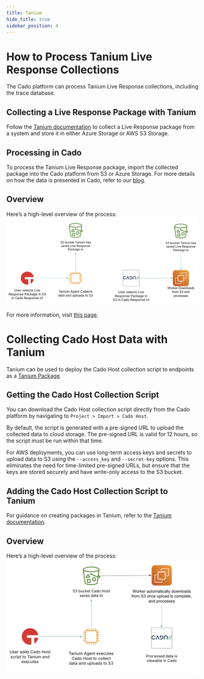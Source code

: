 ```yaml
---
title: Tanium
hide_title: true
sidebar_position: 4
---
```


# How to Process Tanium Live Response Collections

The Cado platform can process Tanium Live Response collections, including the trace database.

## Collecting a Live Response Package with Tanium
Follow the [Tanium documentation](https://help.tanium.com/bundle/ug_threat_response_cloud/page/threat_response/collect_data.html) to collect a Live Response package from a system and store it in either Azure Storage or AWS S3 Storage.

## Processing in Cado
To process the Tanium Live Response package, import the collected package into the Cado platform from S3 or Azure Storage. For more details on how the data is presented in Cado, refer to our [blog](https://www.cadosecurity.com/blog/investigating-tanium-live-response-collections-in-the-cado-platform).

## Overview
Here’s a high-level overview of the process:
![Tanium Cado](/img/tanium-cado.png)

For more information, visit [this page](https://www.cadosecurity.com/blog/investigating-tanium-live-response-collections-in-the-cado-platform).

# Collecting Cado Host Data with Tanium

Tanium can be used to deploy the Cado Host collection script to endpoints as a [Tanium Package](https://help.tanium.com/bundle/ug_console_cloud/page/platform_user/authoring_packages.html).

## Getting the Cado Host Collection Script
You can download the Cado Host collection script directly from the Cado platform by navigating to `Project > Import > Cado Host`.

By default, the script is generated with a pre-signed URL to upload the collected data to cloud storage. The pre-signed URL is valid for 12 hours, so the script must be run within that time.

For AWS deployments, you can use long-term access keys and secrets to upload data to S3 using the `--access_key` and `--secret-key` options. This eliminates the need for time-limited pre-signed URLs, but ensure that the keys are stored securely and have write-only access to the S3 bucket.

## Adding the Cado Host Collection Script to Tanium
For guidance on creating packages in Tanium, refer to the [Tanium documentation](https://help.tanium.com/bundle/ug_console_cloud/page/platform_user/authoring_packages.html).

## Overview
Here’s a high-level overview of the process:
![Tanium Cado Host](/img/tanium-cado-host.png)